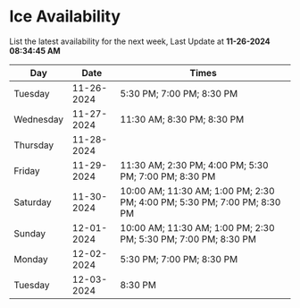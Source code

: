 # Ice Availability

List the latest availability for the next week, Last Update at **11-26-2024 08:34:45 AM**

| Day         | Date        | Times       |
| ----------- | ----------- | ----------- |
|Tuesday|11-26-2024|5:30 PM; 7:00 PM; 8:30 PM|
|Wednesday|11-27-2024|11:30 AM; 8:30 PM; 8:30 PM|
|Thursday|11-28-2024||
|Friday|11-29-2024|11:30 AM; 2:30 PM; 4:00 PM; 5:30 PM; 7:00 PM; 8:30 PM|
|Saturday|11-30-2024|10:00 AM; 11:30 AM; 1:00 PM; 2:30 PM; 4:00 PM; 5:30 PM; 7:00 PM; 8:30 PM|
|Sunday|12-01-2024|10:00 AM; 11:30 AM; 1:00 PM; 2:30 PM; 5:30 PM; 7:00 PM; 8:30 PM|
|Monday|12-02-2024|5:30 PM; 7:00 PM; 8:30 PM|
|Tuesday|12-03-2024|8:30 PM|
